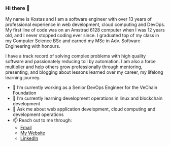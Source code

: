### Hi there 👋

My name is Kostas and I am a software engineer with over 13 years of professional experience in web development, cloud computing and DevOps. My first line of code was on an Amstrad 6128 computer when I was 12 years old, and I never stopped coding ever since. I graduated top of my class in my Computer Science BSc and earned my MSc in Adv. Software Engineering with honours. 

I have a track record of solving complex problems with high quality software and passionately reducing toil by automation. I am also a force multiplier and help others grow professionally through mentoring, presenting, and blogging about lessons learned over my career, my lifelong learning journey.

- 🔭 I’m currently working as a Senior DevOps Engineer for the VeChain Foundation
- 🌱 I’m currently learning development operations in linux and blockchain development
- 💬 Ask me about web application development, cloud computing and development operations
- 📫 Reach out to me through:
  - [Email](mailto:kgapos@outlook.com)
  - [My Website](http://kgapos.com)
  - [LinkedIn](https://www.linkedin.com/in/kgapos/)

